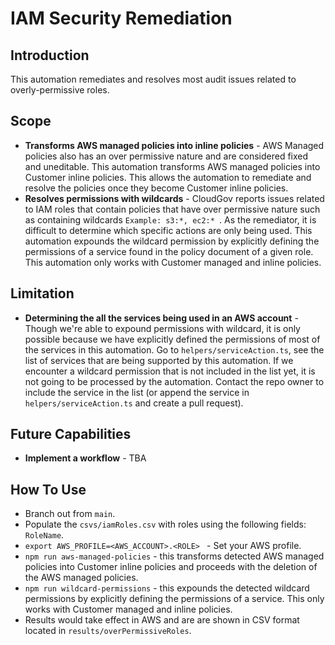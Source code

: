 # IAM Security Remediation

## Introduction
This automation remediates and resolves most audit issues related to overly-permissive roles.

## Scope
- **Transforms AWS managed policies into inline policies** - AWS Managed policies also has an over permissive nature and are considered fixed and uneditable. This automation transforms AWS managed policies into Customer inline policies. This allows the automation to remediate and resolve the policies once they become Customer inline policies.
- **Resolves permissions with wildcards** - CloudGov reports issues related to IAM roles that contain policies that have over permissive nature such as containing wildcards ```Example: s3:*, ec2:* ```. As the remediator, it is difficult to determine which specific actions are only being used. This automation expounds the wildcard permission by explicitly defining the permissions of a service found in the policy document of a given role. This automation only works with Customer managed and inline policies.

## Limitation
- **Determining the all the services being used in an AWS account** - Though we're able to expound permissions with wildcard, it is only possible because we have explicitly defined the permissions of most of the services in this automation. Go to ```helpers/serviceAction.ts```, see the list of services that are being supported by this automation. If we encounter a wildcard permission that is not included in the list yet, it is not going to be processed by the automation. Contact the repo owner to include the service in the list (or append the service in ```helpers/serviceAction.ts``` and create a pull request).

## Future Capabilities
- **Implement a workflow** - TBA

## How To Use
- Branch out from ```main```.
- Populate the ```csvs/iamRoles.csv``` with roles using the following fields: ```RoleName```.
- ```export AWS_PROFILE=<AWS_ACCOUNT>.<ROLE> ``` - Set your AWS profile.
- ```npm run aws-managed-policies``` - this transforms detected AWS managed policies into Customer inline policies and proceeds with the deletion of the AWS managed policies.
- ```npm run wildcard-permissions``` - this expounds the detected wildcard permissions by explicitly defining the permissions of a service. This only works with Customer managed and inline policies.
- Results would take effect in AWS and are are shown in CSV format located in ```results/overPermissiveRoles```.
